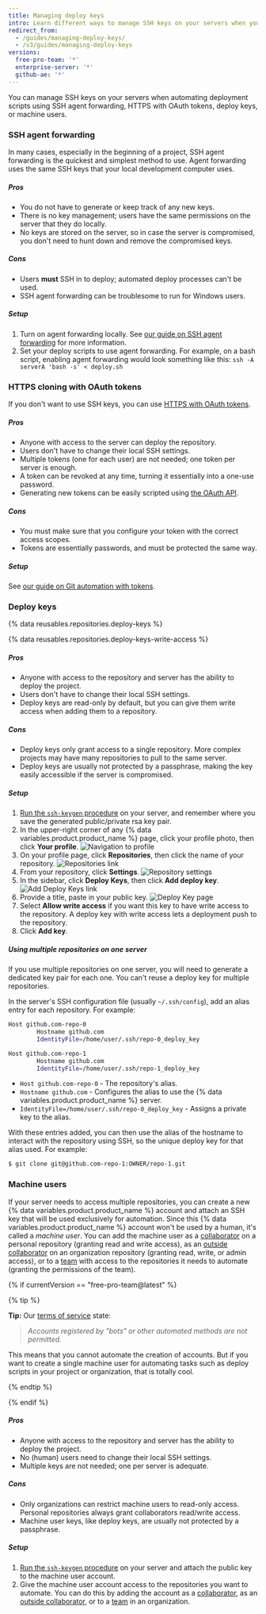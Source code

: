 ```yaml
---
title: Managing deploy keys
intro: Learn different ways to manage SSH keys on your servers when you automate deployment scripts and which way is best for you.
redirect_from:
  - /guides/managing-deploy-keys/
  - /v3/guides/managing-deploy-keys
versions:
  free-pro-team: '*'
  enterprise-server: '*'
  github-ae: '*'
---
```



You can manage SSH keys on your servers when automating deployment scripts using SSH agent forwarding, HTTPS with OAuth tokens, deploy keys, or machine users.

### SSH agent forwarding

In many cases, especially in the beginning of a project, SSH agent forwarding is the quickest and simplest method to use. Agent forwarding uses the same SSH keys that your local development computer uses.

##### Pros

* You do not have to generate or keep track of any new keys.
* There is no key management; users have the same permissions on the server that they do locally.
* No keys are stored on the server, so in case the server is compromised, you don't need to hunt down and remove the compromised keys.

##### Cons

* Users **must** SSH in to deploy; automated deploy processes can't be used.
* SSH agent forwarding can be troublesome to run for Windows users.

##### Setup

1. Turn on agent forwarding locally. See [our guide on SSH agent forwarding][ssh-agent-forwarding] for more information.
2. Set your deploy scripts to use agent forwarding. For example, on a bash script, enabling agent forwarding would look something like this: 
`ssh -A serverA 'bash -s' < deploy.sh`

### HTTPS cloning with OAuth tokens

If you don't want to use SSH keys, you can use [HTTPS with OAuth tokens][git-automation].

##### Pros

* Anyone with access to the server can deploy the repository.
* Users don't have to change their local SSH settings.
* Multiple tokens (one for each user) are not needed; one token per server is enough.
* A token can be revoked at any time, turning it essentially into a one-use password.
* Generating new tokens can be easily scripted using [the OAuth API](/rest/reference/oauth-authorizations#create-a-new-authorization).

##### Cons

* You must make sure that you configure your token with the correct access scopes.
* Tokens are essentially passwords, and must be protected the same way.

##### Setup

See [our guide on Git automation with tokens][git-automation].

### Deploy keys

{% data reusables.repositories.deploy-keys %}

{% data reusables.repositories.deploy-keys-write-access %}

##### Pros

* Anyone with access to the repository and server has the ability to deploy the project.
* Users don't have to change their local SSH settings.
* Deploy keys are read-only by default, but you can give them write access when adding them to a repository.

##### Cons

* Deploy keys only grant access to a single repository. More complex projects may have many repositories to pull to the same server.
* Deploy keys are usually not protected by a passphrase, making the key easily accessible if the server is compromised.

##### Setup

1. [Run the `ssh-keygen` procedure][generating-ssh-keys] on your server, and remember where you save the generated public/private rsa key pair.
2. In the upper-right corner of any {% data variables.product.product_name %} page, click your profile photo, then click **Your profile**. ![Navigation to profile](/assets/images/profile-page.png)
3. On your profile page, click **Repositories**, then click the name of your repository. ![Repositories link](/assets/images/repos.png)
4. From your repository, click **Settings**. ![Repository settings](/assets/images/repo-settings.png)
5. In the sidebar, click **Deploy Keys**, then click **Add deploy key**. ![Add Deploy Keys link](/assets/images/add-deploy-key.png)
6. Provide a title, paste in your public key.  ![Deploy Key page](/assets/images/deploy-key.png)
7. Select **Allow write access** if you want this key to have write access to the repository. A deploy key with write access lets a deployment push to the repository.
8. Click **Add key**.

##### Using multiple repositories on one server

If you use multiple repositories on one server, you will need to generate a dedicated key pair for each one. You can't reuse a deploy key for multiple repositories.

In the server's SSH configuration file (usually `~/.ssh/config`), add an alias entry for each repository. For example:

```bash
Host github.com-repo-0
        Hostname github.com
        IdentityFile=/home/user/.ssh/repo-0_deploy_key

Host github.com-repo-1
        Hostname github.com
        IdentityFile=/home/user/.ssh/repo-1_deploy_key
```

* `Host github.com-repo-0` - The repository's alias.
* `Hostname github.com` - Configures the alias to use the {% data variables.product.product_name %} server.
* `IdentityFile=/home/user/.ssh/repo-0_deploy_key` - Assigns a private key to the alias.

With these entries added, you can then use the alias of the hostname to interact with the repository using SSH, so the unique deploy key for that alias used. For example:

```bash
$ git clone git@github.com-repo-1:OWNER/repo-1.git
```

### Machine users

If your server needs to access multiple repositories, you can create a new {% data variables.product.product_name %} account and attach an SSH key that will be used exclusively for automation. Since this {% data variables.product.product_name %} account won't be used by a human, it's called a _machine user_. You can add the machine user as a [collaborator][collaborator] on a personal repository (granting read and write access), as an [outside collaborator][outside-collaborator] on an organization repository (granting read, write, or admin access), or to a [team][team] with access to the repositories it needs to automate (granting the permissions of the team).

{% if currentVersion == "free-pro-team@latest" %}

{% tip %}

**Tip:** Our [terms of service][tos] state:

> *Accounts registered by "bots" or other automated methods are not permitted.*

This means that you cannot automate the creation of accounts. But if you want to create a single machine user for automating tasks such as deploy scripts in your project or organization, that is totally cool.

{% endtip %}

{% endif %}

##### Pros

* Anyone with access to the repository and server has the ability to deploy the project.
* No (human) users need to change their local SSH settings.
* Multiple keys are not needed; one per server is adequate.

##### Cons

* Only organizations can restrict machine users to read-only access. Personal repositories always grant collaborators read/write access.
* Machine user keys, like deploy keys, are usually not protected by a passphrase.

##### Setup

1. [Run the `ssh-keygen` procedure][generating-ssh-keys] on your server and attach the public key to the machine user account.
2. Give the machine user account access to the repositories you want to automate. You can do this by adding the account as a [collaborator][collaborator], as an [outside collaborator][outside-collaborator], or to a [team][team] in an organization.

[ssh-agent-forwarding]: /guides/using-ssh-agent-forwarding/
[generating-ssh-keys]: /articles/generating-a-new-ssh-key-and-adding-it-to-the-ssh-agent/#generating-a-new-ssh-key
[tos]: /articles/github-terms-of-service/
[git-automation]: /articles/git-automation-with-oauth-tokens
[collaborator]: /articles/inviting-collaborators-to-a-personal-repository
[outside-collaborator]: /articles/adding-outside-collaborators-to-repositories-in-your-organization
[team]: /articles/adding-organization-members-to-a-team
